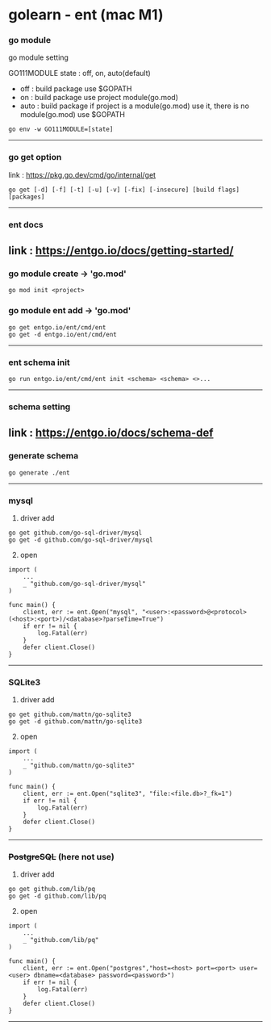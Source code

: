 # golearn - ent (mac M1)


### go module
go module setting

GO111MODULE state : off, on, auto(default)
- off  : build package use $GOPATH
- on   : build package use project module(go.mod)
- auto : build package if project is a module(go.mod) use it, there is no module(go.mod) use $GOPATH
```
go env -w GO111MODULE=[state]
```
-----

### go get option
link : https://pkg.go.dev/cmd/go/internal/get

```
go get [-d] [-f] [-t] [-u] [-v] [-fix] [-insecure] [build flags] [packages]
```
-----
### ent docs
link : https://entgo.io/docs/getting-started/ 
-----
### go module create -> 'go.mod'
```
go mod init <project>
```

### go module ent add -> 'go.mod'
```
go get entgo.io/ent/cmd/ent
go get -d entgo.io/ent/cmd/ent
```
-----
### ent schema init
```
go run entgo.io/ent/cmd/ent init <schema> <schema> <>...
```
-----
### schema setting
link : https://entgo.io/docs/schema-def
-----
### generate schema
```
go generate ./ent
```
-----
### mysql
1. driver add
```
go get github.com/go-sql-driver/mysql
go get -d github.com/go-sql-driver/mysql
```
2. open
```
import (
    ...
    _ "github.com/go-sql-driver/mysql"
)

func main() {
    client, err := ent.Open("mysql", "<user>:<password>@<protocol>(<host>:<port>)/<database>?parseTime=True")
    if err != nil {
        log.Fatal(err)
    }
    defer client.Close()
}
```
-----
### SQLite3
1. driver add
```
go get github.com/mattn/go-sqlite3
go get -d github.com/mattn/go-sqlite3
```

2. open
```
import (
    ...
    _ "github.com/mattn/go-sqlite3"
)

func main() {
    client, err := ent.Open("sqlite3", "file:<file.db>?_fk=1")
    if err != nil {
        log.Fatal(err)
    }
    defer client.Close()
}
```
-----
### ~~PostgreSQL~~ (here not use)
1. driver add
```
go get github.com/lib/pq
go get -d github.com/lib/pq
```

2. open
```
import (
    ...
    _ "github.com/lib/pq"
)

func main() {
    client, err := ent.Open("postgres","host=<host> port=<port> user=<user> dbname=<database> password=<password>")
    if err != nil {
        log.Fatal(err)
    }
    defer client.Close()
}
```
-----